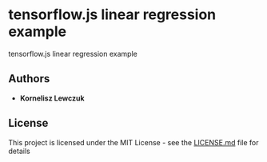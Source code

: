 # tensorflow.js linear regression example

tensorflow.js linear regression example


## Authors

* **Kornelisz Lewczuk** 

## License

This project is licensed under the MIT License - see the [LICENSE.md](LICENSE.md) file for details

